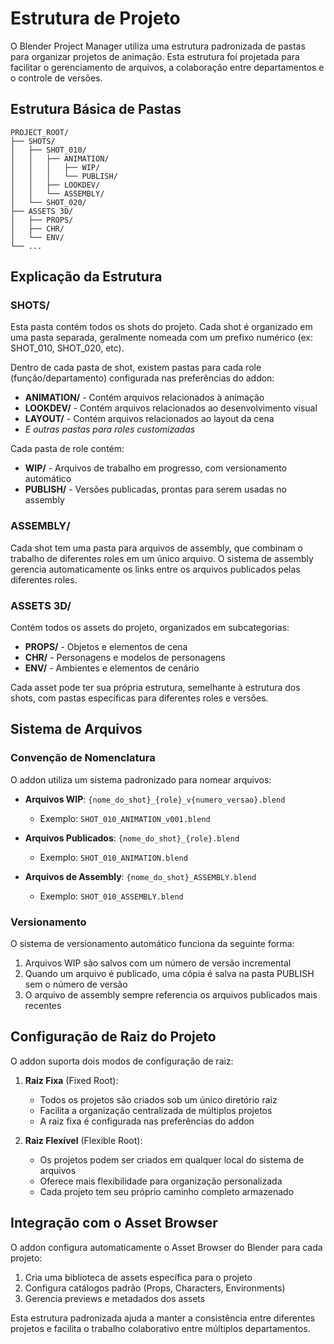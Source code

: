 # Estrutura de Projeto

O Blender Project Manager utiliza uma estrutura padronizada de pastas para organizar projetos de animação. Esta estrutura foi projetada para facilitar o gerenciamento de arquivos, a colaboração entre departamentos e o controle de versões.

## Estrutura Básica de Pastas

```
PROJECT_ROOT/
├── SHOTS/
│   ├── SHOT_010/
│   │   ├── ANIMATION/
│   │   │   ├── WIP/
│   │   │   └── PUBLISH/
│   │   ├── LOOKDEV/
│   │   └── ASSEMBLY/
│   └── SHOT_020/
├── ASSETS 3D/
│   ├── PROPS/
│   ├── CHR/
│   └── ENV/
└── ...
```

## Explicação da Estrutura

### SHOTS/

Esta pasta contém todos os shots do projeto. Cada shot é organizado em uma pasta separada, geralmente nomeada com um prefixo numérico (ex: SHOT_010, SHOT_020, etc).

Dentro de cada pasta de shot, existem pastas para cada role (função/departamento) configurada nas preferências do addon:

- **ANIMATION/** - Contém arquivos relacionados à animação
- **LOOKDEV/** - Contém arquivos relacionados ao desenvolvimento visual
- **LAYOUT/** - Contém arquivos relacionados ao layout da cena
- *E outras pastas para roles customizadas*

Cada pasta de role contém:
- **WIP/** - Arquivos de trabalho em progresso, com versionamento automático
- **PUBLISH/** - Versões publicadas, prontas para serem usadas no assembly

### ASSEMBLY/

Cada shot tem uma pasta para arquivos de assembly, que combinam o trabalho de diferentes roles em um único arquivo. O sistema de assembly gerencia automaticamente os links entre os arquivos publicados pelas diferentes roles.

### ASSETS 3D/

Contém todos os assets do projeto, organizados em subcategorias:
- **PROPS/** - Objetos e elementos de cena
- **CHR/** - Personagens e modelos de personagens
- **ENV/** - Ambientes e elementos de cenário

Cada asset pode ter sua própria estrutura, semelhante à estrutura dos shots, com pastas específicas para diferentes roles e versões.

## Sistema de Arquivos

### Convenção de Nomenclatura

O addon utiliza um sistema padronizado para nomear arquivos:

- **Arquivos WIP**: `{nome_do_shot}_{role}_v{numero_versao}.blend`
  - Exemplo: `SHOT_010_ANIMATION_v001.blend`

- **Arquivos Publicados**: `{nome_do_shot}_{role}.blend`
  - Exemplo: `SHOT_010_ANIMATION.blend`

- **Arquivos de Assembly**: `{nome_do_shot}_ASSEMBLY.blend`
  - Exemplo: `SHOT_010_ASSEMBLY.blend`

### Versionamento

O sistema de versionamento automático funciona da seguinte forma:
1. Arquivos WIP são salvos com um número de versão incremental
2. Quando um arquivo é publicado, uma cópia é salva na pasta PUBLISH sem o número de versão
3. O arquivo de assembly sempre referencia os arquivos publicados mais recentes

## Configuração de Raiz do Projeto

O addon suporta dois modos de configuração de raiz:

1. **Raiz Fixa** (Fixed Root):
   - Todos os projetos são criados sob um único diretório raiz
   - Facilita a organização centralizada de múltiplos projetos
   - A raiz fixa é configurada nas preferências do addon

2. **Raiz Flexível** (Flexible Root):
   - Os projetos podem ser criados em qualquer local do sistema de arquivos
   - Oferece mais flexibilidade para organização personalizada
   - Cada projeto tem seu próprio caminho completo armazenado

## Integração com o Asset Browser

O addon configura automaticamente o Asset Browser do Blender para cada projeto:
1. Cria uma biblioteca de assets específica para o projeto
2. Configura catálogos padrão (Props, Characters, Environments)
3. Gerencia previews e metadados dos assets

Esta estrutura padronizada ajuda a manter a consistência entre diferentes projetos e facilita o trabalho colaborativo entre múltiplos departamentos. 